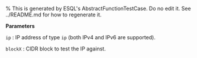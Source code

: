 % This is generated by ESQL's AbstractFunctionTestCase. Do no edit it. See ../README.md for how to regenerate it.

**Parameters**

`ip`
:   IP address of type `ip` (both IPv4 and IPv6 are supported).

`blockX`
:   CIDR block to test the IP against.

